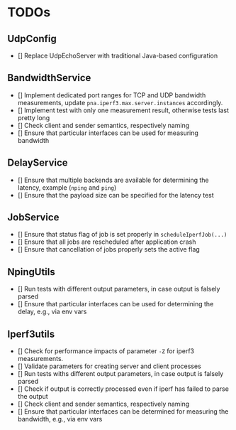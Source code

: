 # TODOs

## UdpConfig

- [] Replace UdpEchoServer with traditional Java-based configuration

## BandwidthService 

- [] Implement dedicated port ranges for TCP and UDP bandwidth measurements, update `pna.iperf3.max.server.instances` accordingly.
- [] Implement test with only one measurement result, otherwise tests last pretty long
- [] Check client and sender semantics, respectively naming
- [] Ensure that particular interfaces can be used for measuring bandwidth

## DelayService

- [] Ensure that multiple backends are available for determining the latency, example (`nping` and `ping`)
- [] Ensure that the payload size can be specified for the latency test

## JobService

- [] Ensure that status flag of job is set properly in `scheduleIperfJob(...)`
- [] Ensure that all jobs are rescheduled after application crash
- [] Ensure that cancellation of jobs properly sets the active flag

## NpingUtils

- [] Run tests with different output parameters, in case output is falsely parsed
- [] Ensure that particular interfaces can be used for determining the delay, e.g., via env vars

## Iperf3utils

- [] Check for performance impacts of parameter `-Z` for iperf3 measurements.
- [] Validate parameters for creating server and client processes
- [] Run tests withs different output parameters, in case output is falsely parsed
- [] Check if output is correctly processed even if iperf has failed to parse the output
- [] Check client and sender semantics, respectively naming
- [] Ensure that particular interfaces can be determined for measuring the bandwidth, e.g., via env vars
